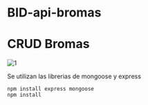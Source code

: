 # BID-api-bromas
# CRUD Bromas

![1](https://user-images.githubusercontent.com/115422555/218629722-40180d34-1874-4616-86c5-32d932cb1c10.png)

Se utilizan las librerias de mongoose y express

```
npm install express mongoose
npm install
```
